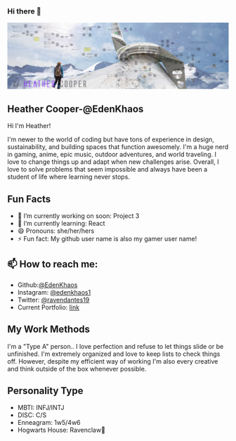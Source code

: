 ### Hi there 👋
![image](https://github.com/EdenKhaos/EdenKhaos/blob/main/assets/githubintro.jpg)
<!--
**EdenKhaos/EdenKhaos** is a ✨ _special_ ✨ repository because its `README.md` (this file) appears on your GitHub profile.

- 👯 I’m looking to collaborate on ...
- 🤔 I’m looking for help with ...
- 💬 Ask me about:
Here are some ideas to get you started:-->
## Heather Cooper-@EdenKhaos

Hi I'm Heather!

I'm newer to the world of coding but have tons of experience in design, sustainability, and building spaces that function awesomely.  I'm a huge nerd in gaming, anime, epic music, outdoor adventures, and world traveling. I love to change things up and adapt when new challenges arise. Overall, I love to solve problems that seem impossible and always have been a student of life where learning never stops.

## Fun Facts

- 🔭 I’m currently working on soon: Project 3
- 🌱 I’m currently learning: React
- 😄 Pronouns: she/her/hers
- ⚡ Fun fact: My github user name is also my gamer user name!

## 📫 How to reach me:
- Github:[@EdenKhaos](https://github.com/Edehttps://www.instagram.com/edenkhaos1/nKhaos) 
- Instagram: [@edenkhaos1](https://github.com/EdenKhaos) 
- Twitter: [@ravendantes19](https://twitter.com/ravendantes19) 
- Current Portfolio: [link](https://edenkhaos.github.io/16-Portfolio2/)

## My Work Methods

I'm a "Type A" person.. I love perfection and refuse to let things slide or be unfinished. I'm extremely organized and love to keep lists to check things off. However, despite my efficient way of working I'm also every creative and think outside of the box whenever possible. 

## Personality Type

- MBTI: INFJ/INTJ
- DISC: C/S
- Enneagram: 1w5/4w6
- Hogwarts House: Ravenclaw🦅




